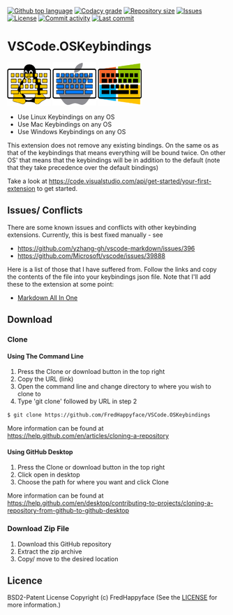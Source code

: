 [![Github top language](https://img.shields.io/github/languages/top/FredHappyface/VSCode.OSKeybindings.svg?style=for-the-badge)](../../)
[![Codacy grade](https://img.shields.io/codacy/grade/16d1e949f0c64918abca200bf4c5d71b.svg?style=for-the-badge)](https://www.codacy.com/manual/FredHappyface/VSCode.OSKeybindings)
[![Repository size](https://img.shields.io/github/repo-size/FredHappyface/VSCode.OSKeybindings.svg?style=for-the-badge)](../../)
[![Issues](https://img.shields.io/github/issues/FredHappyface/VSCode.OSKeybindings.svg?style=for-the-badge)](../../issues)
[![License](https://img.shields.io/github/license/FredHappyface/VSCode.OSKeybindings.svg?style=for-the-badge)](/LICENSE.md)
[![Commit activity](https://img.shields.io/github/commit-activity/m/FredHappyface/VSCode.OSKeybindings.svg?style=for-the-badge)](../../commits/master)
[![Last commit](https://img.shields.io/github/last-commit/FredHappyface/VSCode.OSKeybindings.svg?style=for-the-badge)](../../commits/master)

# VSCode.OSKeybindings

<img src="linuxkeybindings/Linux.png" alt="Project Icon" width="100">
<img src="mackeybindings/Mac.png" alt="Project Icon" width="100">
<img src="windowskeybindings/Windows.png" alt="Project Icon" width="100">


- Use Linux Keybindings on any OS
- Use Mac Keybindings on any OS
- Use Windows Keybindings on any OS

This extension does not remove any existing bindings. On the same os as that of
the keybindings that means everything will be bound twice. On other OS' that
means that the keybindings will be in addition to the default (note that they
take precedence over the default bindings)

Take a look at https://code.visualstudio.com/api/get-started/your-first-extension
to get started.

## Issues/ Conflicts

There are some known issues and conflicts with other keybinding extensions.
Currently, this is best fixed manually - see
- https://github.com/yzhang-gh/vscode-markdown/issues/396
- https://github.com/Microsoft/vscode/issues/39888

Here is a list of those that I have suffered from. Follow the links and copy the
contents of the file into your keybindings json file. Note that I'll add these
to the extension at some point:
- [Markdown All In One](MarkdownAllInOne.json)

## Download
### Clone
#### Using The Command Line
1. Press the Clone or download button in the top right
2. Copy the URL (link)
3. Open the command line and change directory to where you wish to
clone to
4. Type 'git clone' followed by URL in step 2
```bash
$ git clone https://github.com/FredHappyface/VSCode.OSKeybindings
```

More information can be found at
<https://help.github.com/en/articles/cloning-a-repository>

#### Using GitHub Desktop
1. Press the Clone or download button in the top right
2. Click open in desktop
3. Choose the path for where you want and click Clone

More information can be found at
<https://help.github.com/en/desktop/contributing-to-projects/cloning-a-repository-from-github-to-github-desktop>

### Download Zip File

1. Download this GitHub repository
2. Extract the zip archive
3. Copy/ move to the desired location


## Licence
BSD2-Patent License
Copyright (c) FredHappyface
(See the [LICENSE](/LICENSE.md) for more information.)
